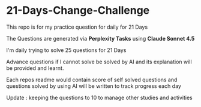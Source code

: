# 21-Days-Change-Challenge
This repo is for my practice question for daily for 21 Days

The Questions are generated via **Perplexity Tasks** using **Claude Sonnet 4.5** 

I'm daily trying to solve 25 questions for 21 Days

Advance questions if I cannot solve be solved by AI and its explanation will be provided and learnt.

Each repos readme would contain score of self solved questions and questions solved by using AI will be written to track progress each day

Update : keeping the questions to 10 to manage other studies and activities